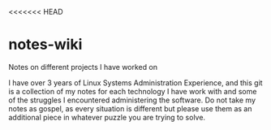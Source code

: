 <<<<<<< HEAD
# notes-wiki
Notes on different projects I have worked on 


I have over 3 years of Linux Systems Administration Experience, and this git is a collection of my notes for each technology I have work with and some of the struggles I encountered administering the software. Do not take my notes as gospel, as every situation is different but please use them as an additional piece in whatever puzzle you are trying to solve.
